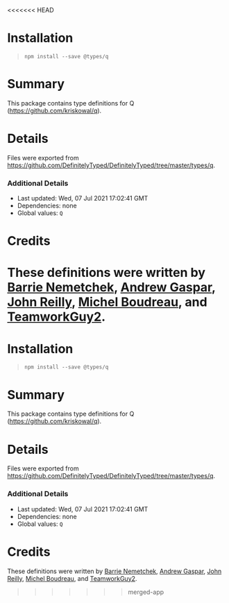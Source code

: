 <<<<<<< HEAD
# Installation
> `npm install --save @types/q`

# Summary
This package contains type definitions for Q (https://github.com/kriskowal/q).

# Details
Files were exported from https://github.com/DefinitelyTyped/DefinitelyTyped/tree/master/types/q.

### Additional Details
 * Last updated: Wed, 07 Jul 2021 17:02:41 GMT
 * Dependencies: none
 * Global values: `Q`

# Credits
These definitions were written by [Barrie Nemetchek](https://github.com/bnemetchek), [Andrew Gaspar](https://github.com/AndrewGaspar), [John Reilly](https://github.com/johnnyreilly), [Michel Boudreau](https://github.com/mboudreau), and [TeamworkGuy2](https://github.com/TeamworkGuy2).
=======
# Installation
> `npm install --save @types/q`

# Summary
This package contains type definitions for Q (https://github.com/kriskowal/q).

# Details
Files were exported from https://github.com/DefinitelyTyped/DefinitelyTyped/tree/master/types/q.

### Additional Details
 * Last updated: Wed, 07 Jul 2021 17:02:41 GMT
 * Dependencies: none
 * Global values: `Q`

# Credits
These definitions were written by [Barrie Nemetchek](https://github.com/bnemetchek), [Andrew Gaspar](https://github.com/AndrewGaspar), [John Reilly](https://github.com/johnnyreilly), [Michel Boudreau](https://github.com/mboudreau), and [TeamworkGuy2](https://github.com/TeamworkGuy2).
>>>>>>> merged-app
